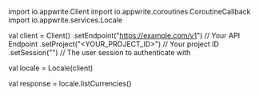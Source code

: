 import io.appwrite.Client
import io.appwrite.coroutines.CoroutineCallback
import io.appwrite.services.Locale

val client = Client()
    .setEndpoint("https://example.com/v1") // Your API Endpoint
    .setProject("<YOUR_PROJECT_ID>") // Your project ID
    .setSession("") // The user session to authenticate with

val locale = Locale(client)

val response = locale.listCurrencies()
